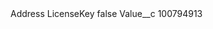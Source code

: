 <?xml version="1.0" encoding="UTF-8"?>
<CustomMetadata xmlns="http://soap.sforce.com/2006/04/metadata" xmlns:xsi="http://www.w3.org/2001/XMLSchema-instance" xmlns:xsd="http://www.w3.org/2001/XMLSchema">
    <label>Address LicenseKey</label>
    <protected>false</protected>
    <values>
        <field>Value__c</field>
        <value xsi:type="xsd:string">100794913</value>
    </values>
</CustomMetadata>
